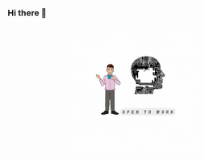 ### Hi there 👋 
<p align="center"><a href="https://anuraghazra.github.io"><img width="50%" alt="Hello, I'm sri harsha. open to work!" src="./assets_1/Sri harsha.gif" /></a></p>

<br />
<!--
**sriharshanaladala/sriharshanaladala** is a ✨ _special_ ✨ repository because its `README.md` (this file) appears on your GitHub profile.

Here are some ideas to get you started:
-->
- 🔭 I’m currently working on ...Cloud☁☁
- 🌱 I’m currently learning ...AWS
- 👯 I’m looking to collaborate on ...
- 🤔 I’m looking for help with ...LINUX, AWS
- 💬 Ask me about ...my skills
- 📫 How to reach me: ...sriharshanaladala999@gmail.com
- 😄 Pronouns: ...
- ⚡ Fun fact: ...everyone thinks i know everything but I know nothing  ^_^

